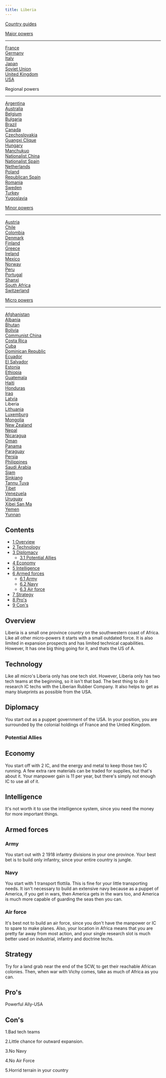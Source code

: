 ```yaml
---
title: Liberia
---
```


[Country guides](/wiki/Country_guides "Country guides")

[Major powers](/wiki/Major_power "Major power")

---

[France](/wiki/France "France")  
[Germany](/wiki/Germany "Germany")  
[Italy](/wiki/Italy "Italy")  
[Japan](/wiki/Japan "Japan")  
[Soviet Union](/wiki/Soviet_Union "Soviet Union")  
[United Kingdom](/wiki/United_Kingdom "United Kingdom")  
[USA](/wiki/USA "USA")

Regional powers

---

[Argentina](/wiki/Argentina "Argentina")  
[Australia](/wiki/Australia "Australia")  
[Belgium](/wiki/Belgium "Belgium")  
[Bulgaria](/wiki/Bulgaria "Bulgaria")  
[Brazil](/wiki/Brazil "Brazil")  
[Canada](/wiki/Canada "Canada")  
[Czechoslovakia](/wiki/Czechoslovakia "Czechoslovakia")  
[Guangxi Clique](/wiki/Guangxi_Clique "Guangxi Clique")  
[Hungary](/wiki/Hungary "Hungary")  
[Manchukuo](/wiki/Manchukuo "Manchukuo")  
[Nationalist China](/wiki/Nationalist_China "Nationalist China")  
[Nationalist Spain](/wiki/Nationalist_Spain "Nationalist Spain")  
[Netherlands](/wiki/Netherlands "Netherlands")  
[Poland](/wiki/Poland "Poland")  
[Republican Spain](/wiki/Republican_Spain "Republican Spain")  
[Romania](/wiki/Romania "Romania")  
[Sweden](/wiki/Sweden "Sweden")  
[Turkey](/wiki/Turkey "Turkey")  
[Yugoslavia](/wiki/Yugoslavia "Yugoslavia")

[Minor powers](/wiki/Minor_power "Minor power")

---

[Austria](/wiki/Austria "Austria")  
[Chile](/wiki/index.php?title=Chile&action=edit&redlink=1 "Chile (page does not exist)")  
[Colombia](/wiki/index.php?title=Colombia&action=edit&redlink=1 "Colombia (page does not exist)")  
[Denmark](/wiki/Denmark "Denmark")  
[Finland](/wiki/Finland "Finland")  
[Greece](/wiki/Greece "Greece")  
[Ireland](/wiki/Ireland "Ireland")  
[Mexico](/wiki/Mexico "Mexico")  
[Norway](/wiki/index.php?title=Norway&action=edit&redlink=1 "Norway (page does not exist)")  
[Peru](/wiki/Peru "Peru")  
[Portugal](/wiki/Portugal "Portugal")  
[Shanxi](/wiki/Shanxi "Shanxi")  
[South Africa](/wiki/South_Africa "South Africa")  
[Switzerland](/wiki/Switzerland "Switzerland")

[Micro powers](/wiki/Micro_power "Micro power")

---

[Afghanistan](/wiki/Afghanistan "Afghanistan")  
[Albania](/wiki/Albania "Albania")  
[Bhutan](/wiki/Bhutan "Bhutan")  
[Bolivia](/wiki/index.php?title=Bolivia&action=edit&redlink=1 "Bolivia (page does not exist)")  
[Communist China](/wiki/Communist_China "Communist China")  
[Costa Rica](/wiki/index.php?title=Costa_Rica&action=edit&redlink=1 "Costa Rica (page does not exist)")  
[Cuba](/wiki/Cuba "Cuba")  
[Dominican Republic](/wiki/Dominican_Republic "Dominican Republic")  
[Ecuador](/wiki/index.php?title=Ecuador&action=edit&redlink=1 "Ecuador (page does not exist)")  
[El Salvador](/wiki/index.php?title=El_Salvador&action=edit&redlink=1 "El Salvador (page does not exist)")  
[Estonia](/wiki/Estonia "Estonia")  
[Ethiopia](/wiki/Ethiopia "Ethiopia")  
[Guatemala](/wiki/Guatemala "Guatemala")  
[Haiti](/wiki/index.php?title=Haiti&action=edit&redlink=1 "Haiti (page does not exist)")  
[Honduras](/wiki/index.php?title=Honduras&action=edit&redlink=1 "Honduras (page does not exist)")  
[Iraq](/wiki/Iraq "Iraq")  
[Latvia](/wiki/Latvia "Latvia")  
Liberia  
[Lithuania](/wiki/Lithuania "Lithuania")  
[Luxemburg](/wiki/Luxemburg "Luxemburg")  
[Mongolia](/wiki/Mongolia "Mongolia")  
[New Zealand](/wiki/New_Zealand "New Zealand")  
[Nepal](/wiki/index.php?title=Nepal&action=edit&redlink=1 "Nepal (page does not exist)")  
[Nicaragua](/wiki/index.php?title=Nicaragua&action=edit&redlink=1 "Nicaragua (page does not exist)")  
[Oman](/wiki/index.php?title=Oman&action=edit&redlink=1 "Oman (page does not exist)")  
[Panama](/wiki/index.php?title=Panama&action=edit&redlink=1 "Panama (page does not exist)")  
[Paraguay](/wiki/index.php?title=Paraguay&action=edit&redlink=1 "Paraguay (page does not exist)")  
[Persia](/wiki/Persia "Persia")  
[Philippines](/wiki/index.php?title=Philippines&action=edit&redlink=1 "Philippines (page does not exist)")  
[Saudi Arabia](/wiki/index.php?title=Saudi_Arabia&action=edit&redlink=1 "Saudi Arabia (page does not exist)")  
[Siam](/wiki/Siam "Siam")  
[Sinkiang](/wiki/index.php?title=Sinkiang&action=edit&redlink=1 "Sinkiang (page does not exist)")  
[Tannu Tuva](/wiki/Tannu_Tuva "Tannu Tuva")  
[Tibet](/wiki/index.php?title=Tibet&action=edit&redlink=1 "Tibet (page does not exist)")  
[Venezuela](/wiki/index.php?title=Venezuela&action=edit&redlink=1 "Venezuela (page does not exist)")  
[Uruguay](/wiki/index.php?title=Uruguay&action=edit&redlink=1 "Uruguay (page does not exist)")  
[Xibei San Ma](/wiki/Xibei_San_Ma "Xibei San Ma")  
[Yemen](/wiki/index.php?title=Yemen&action=edit&redlink=1 "Yemen (page does not exist)")  
[Yunnan](/wiki/Yunnan "Yunnan")

## Contents

- [1 Overview](#Overview)
- [2 Technology](#Technology)
- [3 Diplomacy](#Diplomacy)
  - [3.1 Potential Allies](#Potential_Allies)
- [4 Economy](#Economy)
- [5 Intelligence](#Intelligence)
- [6 Armed forces](#Armed_forces)
  - [6.1 Army](#Army)
  - [6.2 Navy](#Navy)
  - [6.3 Air force](#Air_force)
- [7 Strategy](#Strategy)
- [8 Pro's](#Pro.27s)
- [9 Con's](#Con.27s)

## Overview

Liberia is a small one province country on the southwestern coast of Africa. Like all other micro-powers it starts with a small outdated force. It is also limited in expansion prospects and has limited technical capabilities. However, It has one big thing going for it, and thats the US of A.

## Technology

Like all micro's Liberia only has one tech slot. However, Liberia only has two tech teams at the beginning, so it isn't that bad. The best thing to do it research IC techs with the Liberian Rubber Company. It also helps to get as many blueprints as possible from the USA.

## Diplomacy

You start out as a puppet government of the USA. In your position, you are surrounded by the colonial holdings of France and the Untied Kingdom.

### Potential Allies

## Economy

You start off with 2 IC, and the energy and metal to keep those two IC running. A few extra rare materials can be traded for supplies, but that's about it. Your manpower gain is 11 per year, but there's simply not enough IC to use all of it.

## Intelligence

It's not worth it to use the intelligence system, since you need the money for more important things.

## Armed forces

### Army

You start out with 2 1918 infantry divisions in your one province. Your best bet is to build only infantry, since your entire country is jungle.

### Navy

You start with 1 transport flottila. This is fine for your little transporting needs. It isn't necessary to build an extensive navy because as a puppet of America, if you get in wars, then America gets in the wars too, and America is much more capable of guarding the seas then you can.

### Air force

It's best not to build an air force, since you don't have the manpower or IC to spare to make planes. Also, your location in Africa means that you are pretty far away from most action, and your single research slot is much better used on industrial, infantry and doctrine techs.

## Strategy

Try for a land grab near the end of the SCW, to get their reachable African colonies. Then, when war with Vichy comes, take as much of Africa as you can.

## Pro's

Powerful Ally-USA

## Con's

1.Bad tech teams

2.Little chance for outward expansion.

3.No Navy

4.No Air Force

5.Horrid terrain in your country
